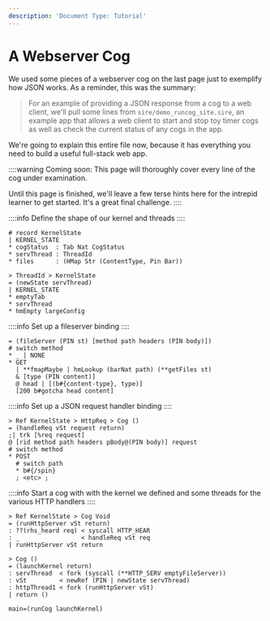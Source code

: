 ```yaml
---
description: 'Document Type: Tutorial'
---
```


# A Webserver Cog

We used some pieces of a webserver cog on the last page just to exemplify how JSON works. As a reminder, this was the summary:

> For an example of providing a JSON response from a cog to a web client, we'll pull some lines from `sire/demo_runcog_site.sire`, an example app that allows a web client to start and stop toy timer cogs as well as check the current status of any cogs in the app.

We're going to explain this entire file now, because it has everything you need to build a useful full-stack web app.

::::warning
Coming soon: This page will thoroughly cover every line of the cog under examination.

Until this page is finished, we'll leave a few terse hints here for the intrepid learner to get started. It's a great final challenge.
::::

::::info
Define the shape of our kernel and threads
::::
```sire
# record KernelState
| KERNEL_STATE
* cogStatus  : Tab Nat CogStatus
* servThread : ThreadId
* files      : (HMap Str (ContentType, Pin Bar))

> ThreadId > KernelState
= (newState servThread)
| KERNEL_STATE
* emptyTab
* servThread
* hmEmpty largeConfig
```

::::info
Set up a fileserver binding
::::

```sire
= (fileServer (PIN st) [method path headers (PIN body)])
# switch method
* _ | NONE
* GET
  | **fmapMaybe | hmLookup (barNat path) (**getFiles st)
  & [type (PIN content)]
  @ head | [(b#{content-type}, type)]
  [200 b#gotcha head content]
```

::::info
Set up a JSON request handler binding
::::
```sire
> Ref KernelState > HttpReq > Cog ()
= (handleReq vSt request return)
;| trk [%req request]
@ [rid method path headers pBody@(PIN body)] request
# switch method
* POST
  # switch path
  * b#{/spin}
  ; <etc> ;
```

::::info
Start a cog with with the kernel we defined and some threads for the various HTTP handlers
::::
```sire
> Ref KernelState > Cog Void
= (runHttpServer vSt return)
: ??(rhs_heard req) < syscall HTTP_HEAR
: _                 < handleReq vSt req
| runHttpServer vSt return

> Cog ()
= (launchKernel return)
: servThread  < fork (syscall (**HTTP_SERV emptyFileServer))
: vSt         < newRef (PIN | newState servThread)
: httpThread1 < fork (runHttpServer vSt)
| return ()

main=(runCog launchKernel)
```

